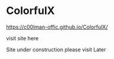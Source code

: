 # ColorfulX

 https://c00lman-offic.github.io/ColorfulX/

 visit site here

Site under construction please visit Later
